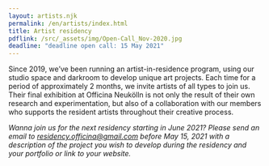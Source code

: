 ```yaml
---
layout: artists.njk
permalink: /en/artists/index.html
title: Artist residency
pdflink: /src/_assets/img/Open-Call_Nov-2020.jpg
deadline: "deadline open call: 15 May 2021"
---
```


Since 2019, we’ve been running an artist-in-residence program, using our studio space and darkroom to develop unique art projects. Each time for a period of approximately 2 months, we invite artists of all types to join us. Their final exhibition at Officina Neukölln is not only the result of their own research and experimentation, but also of a collaboration with our members who supports the resident artists throughout their creative process.

*Wanna join us for the next residency starting in June 2021?  Please send an email to residency.officina@gmail.com before May 15, 2021 with a description of the project you wish to develop during the residency and your portfolio or link to your website.*
